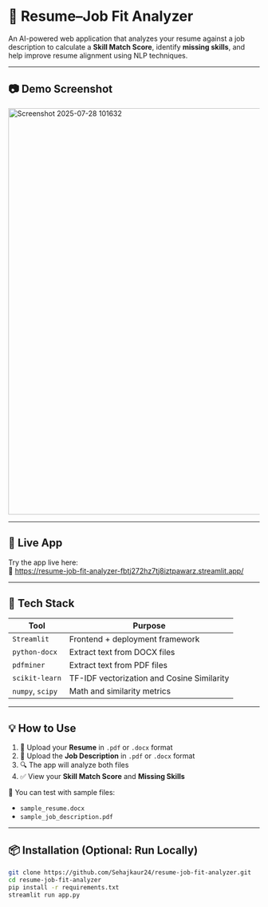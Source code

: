 # 🧠 Resume–Job Fit Analyzer

An AI-powered web application that analyzes your resume against a job description to calculate a **Skill Match Score**, identify **missing skills**, and help improve resume alignment using NLP techniques.

---

## 📷 Demo Screenshot
<img width="520" height="813" alt="Screenshot 2025-07-28 101632" src="https://github.com/user-attachments/assets/ee957950-b39d-4d42-bdba-7b467831ad32" />

---

## 🚀 Live App

Try the app live here:  
🔗 https://resume-job-fit-analyzer-fbtj272hz7tj8iztpawarz.streamlit.app/

---

## 🔧 Tech Stack

| Tool          | Purpose                         |
|---------------|---------------------------------|
| `Streamlit`   | Frontend + deployment framework |
| `python-docx` | Extract text from DOCX files    |
| `pdfminer`    | Extract text from PDF files     |
| `scikit-learn`| TF-IDF vectorization and Cosine Similarity |
| `numpy`, `scipy` | Math and similarity metrics     |

---

## 💡 How to Use

1. 📄 Upload your **Resume** in `.pdf` or `.docx` format
2. 📃 Upload the **Job Description** in `.pdf` or `.docx` format
3. 🔍 The app will analyze both files
4. ✅ View your **Skill Match Score** and **Missing Skills**

📁 You can test with sample files:
- `sample_resume.docx`
- `sample_job_description.pdf`

---

## 📦 Installation (Optional: Run Locally)

```bash
git clone https://github.com/Sehajkaur24/resume-job-fit-analyzer.git
cd resume-job-fit-analyzer
pip install -r requirements.txt
streamlit run app.py
